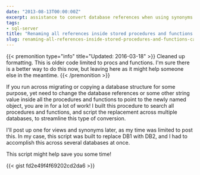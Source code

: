 ```yaml
---
date: "2013-08-13T00:00:00Z"
excerpt: assistance to convert database references when using synonyms
tags:
- sql-server
title: "Renaming all references inside stored procedures and functions can be migraine worthy without a little help..."
slug: renaming-all-references-inside-stored-procedures-and-functions-can-be-migraine-worthy-without-a-little-help
---
```


{{< premonition type="info" title="Updated: 2016-03-18" >}}
Cleaned up formatting. This is older code limited to procs and functions. I'm sure there is a better way to do this now, but leaving here as it might help someone else in the meantime.
{{< /premonition >}}

If you run across migrating or copying a database structure for some purpose, yet need to change the database references or some other string value inside all the procedures and functions to point to the newly named object, you are in for a lot of work! I built this procedure to search all procedures and functions, and script the replacement across multiple databases, to streamline this type of conversion.

I'll post up one for views and synonyms later, as my time was limited to post this. In my case, this script was built to replace DB1 with DB2, and I had to accomplish this across several databases at once.

This script might help save you some time!

{{< gist fd2e49f4f69202cd2da6 >}}
